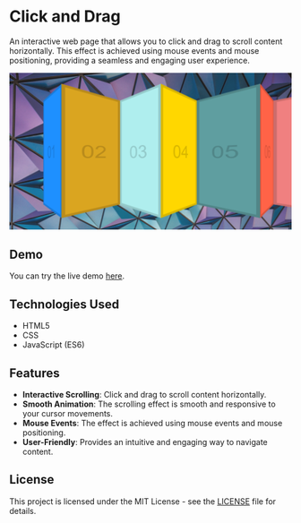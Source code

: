 # Click and Drag

An interactive web page that allows you to click and drag to scroll content horizontally. This effect is achieved using mouse events and mouse positioning, providing a seamless and engaging user experience.

![Click and Drag Preview](https://github.com/somayehva/Click-and-Drag/blob/main/Click%20and%20Drag.png)

## Demo

You can try the live demo [here](http://somayeh.me/click-and-drag/).

## Technologies Used

- HTML5
- CSS
- JavaScript (ES6)

## Features

- **Interactive Scrolling**: Click and drag to scroll content horizontally.
- **Smooth Animation**: The scrolling effect is smooth and responsive to your cursor movements.
- **Mouse Events**: The effect is achieved using mouse events and mouse positioning.
- **User-Friendly**: Provides an intuitive and engaging way to navigate content.


## License

This project is licensed under the MIT License - see the [LICENSE](LICENSE) file for details.
